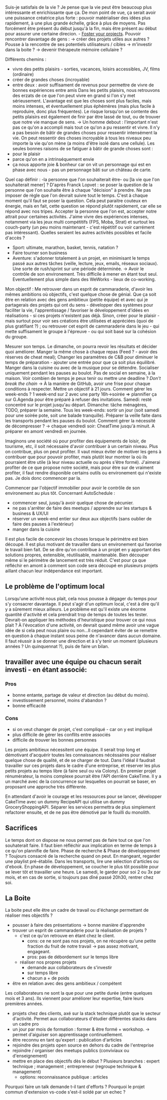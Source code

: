 Suis-je satisfais de la vie ?
Je pense que la vie peut être beaucoup plus intéressante et enrichissante que ça. De mon point de vue, ça serait avoir une puissance créatrice plus forte : pouvoir matérialiser des idées plus rapidement, à une plus grande échelle, grâce à plus de moyens. Pas forcément être présent du début jusqu'à la fin, mais être présent au début pour assurer une certaine direcion. - [Foster your projects](https://vanslaars.io/post/foster-your-projects/). Pouvoir rencontrer davantage de gens :
  -> créer des projets utiles aux autres ? Pousse à la rencontre de ses potentiels utilisateurs / cibles
  -> m'investir dans la boite ?
  -> devenir thérapeute mémoire cellulaire ?

Différents chemins :
- vivre des petits plaisirs - sorties, vacances, loisirs accessibles, JV, films (ordinaire)
- créer de grandes choses (incroyable)
- entre deux : avoir suffisament de revenus pour permettre de vivre de bonnes expériences entre amis
Dans les petits plaisirs, nous retrouvons des erzats de ce que l'on peut vivre en grand si l'on s'y met sérieusement. L'avantage est que les choses sont plus faciles, mais moins intenses, et éventuellement plus éphémères (mais plus facile à reproduire, donc plus fréquentes). Le risque lorsqu'on se contente des petits plaisirs est également de finir par être lassé de tout, ou de trouver que notre vie manque de sens. -> Un homme debout : l'important n'est pas ce qu'on a accompli mais tout ce qu'on a pu ressentir et vivre. Il n'y a pas besoin de bâtir de grandes choses pour ressentir intensément la vie. On peut ressentir des choses incroyable à tous les niveaux peu importe la vie qu'on mène (a moins d'être isolé dans une cellule). Les seules bonnes raisons de se fatiguer à bâtir de grande choses sont :
- pour le plaisir
- parce qu'on en a intrinséquement envie
- ça nous apporte joie & bonheur car on vit un personnage qui est en phase avec nous - pas un personnage bâti sur un château de carte.

Quel cap définir : -la personne que l'on souhaiterait être- ou [la vie que l'on souhaiterait mener] ?
D'après Franck Lopvet : se poser la question de la personne que l'on souhaite être à chaque "décision" à prendre. Ne pas imposer de règle que l'on devrait suivre tout le temps. C'est à chaque moment qu'il faut se poser la question. Cela peut paraitre couteux en énergie, mais en fait, cette question se répond plutôt rapidement, car elle se répond avec nos tripes.
Accepter la personne que l'on est, accepter notre attrait pour certaines activités.
J'aime vivre des expériences intenses, notamment via les jeux multi compétitifs (FPS, Moba, Strat) et surtout les couch-party (un peu moins maintenant - c'est répétitif ou voir carrément pas intéressant). Quelles seraient les autres activités possibles et facile d'accès ?
- Sport: ultimate, marathon, basket, tennis, natation ?
- Faire tourner son business
- Aventure: s'adonner totalement à un projet, en minimisant le temps passé aux autres tâches (veille, lecture, jeux, emails, réseaux sociaux). Une sorte de rush/sprint sur une période déterminée. -> Avoir le contrôle de son environement. Très difficile à mener en étant tout seul. Eventuellement plus simple dans des WeWorks - lieux de co-working.

Mon objectif : Me retrouver dans un esprit de cammaraderie, d'avoir les mêmes ambitions où objectifs, c'est quelque chose de génial. Que ça soit être en relation avec des gens ambitieux (petite équipe) et avec qui je partagerais des projets qui ont du sens - développer des systèmes pour faciliter la vie, l'apprentissage / favoriser le développement d'idées en réalisations - si ces projets n'existent pas déjà. Sinon, créer pour le plaisir - mais surtout pour voir ses créations être utilisées et appréciées (quoi de plus gratifiant ?) ; ou retrouver cet esprit de cammaraderie dans le jeu - qui mette suffisament le groupe à l'épreuve - ou qui soit basé sur la cohésion du groupe.

Mesurer son temps. Le dimanche, on pourra revoir les résultats et décider quoi améliorer.
Manger la même chose à chaque repas (Feed ? - avoir des réserves de cheat meal); Changer les paramètres de C&B pour diminuer le temps de préparation - ajouter une entrée pour que ça soit plus équilibré. Manger dans la cuisine ou avec de la musique pour se détendre.
Socialiser uniquement pendant les pauses au boulot. Pas de social en semaine, à la maison.
Voir combien de temps je peux tenir ou mettre une deadline ? _Don't break the chain_ -> À la manière de GitHub, avoir une frise pour chaque conditions à respecter. Mettre un objectif à 21 jours.
Comment gérer les week-ends ?
1 week-end sur 2 avec une party 16h->soirée => plannifier ça sur G.Agenda pour être préparé à refuser des invitations. Samedi: resté concentré sur le projet jusqu'au départ. Dimanche: tâche ménagères, TODO, préparer la semaine.
Tous les week-ends: sortir un jour (soit samedi pour une soirée pote, soit une balade tranquille).
Préparer la veille faite dans les transports pendant les pauses du boulot.
Comment gérer la nécessité de décompresser ? -> chaque vendredi soir: CheatTime jusqu'à minuit. A préparer en amont vendredi en journée.

Imaginons une société où pour profiter des équipements de loisir, de tourisme, etc, il soit nécessaire d'avoir contribuer à un certain niveau. Plus on contribue, plus on peut profiter. Il vaut mieux éviter de motiver les gens à contribuer que pour pouvoir profiter, mais plutôt leur montrer la où ils pourraient être utile (à leur niveau actuelle ou après s'être formé).
J'aimerai profiter de ce que propose notre société, mais pour être sur de vraiment profiter, il faut rendre disponible certains outils ou environement qui n'existe pas. Je dois donc commencer par la.

Commencer par l'objectif immobilier pour avoir le contrôle de son environement au plus tôt.
Concernant AutoSchedule :
- commencer seul, jusqu'à avoir quelque chose de pécunier.
- ne pas s'arrêter de faire des meetups / apprendre sur les startups & business & UX/UI
- réserver un week-end entier sur deux aux objectifs (sans oublier de faire des pauses à l'extérieur)
- manger dans la cuisine

Il est plus facile de concevoir les choses lorsque le périmètre est bien découpé.
Il est plus motivant de travailler dans un environement qui favorise le travail bien fait. De se dire qu'on contribue à un projet en y apportant des solutions propres, extensible, réutilisable, maintenable. Bien découper même si le périmètre de lancement est très réduit.
C'est pour ça que réfléchir en amont à comment son code sera découpé en plusieurs projets aillant chacun leur indépendance est important.

## Le problème de l'optimum local

Lorsqu'une activité nous plait, cela nous pousse à dégager du temps pour s'y consacrer davantage. Il peut s'agir d'un optimum local, c'est à dire qu'il y a sûrement mieux ailleurs. Le problème est qu'il existe une énorme quantité d'activité et cela prendrait trop de temps de toutes les tester. Devrait-on appliquer les méthodes d'heuristique pour trouver ce qui nous plait ? À l'évocation d'une activité, on devrait quand même avoir une vague idée de si cela peut nous plaire ou non...Il cependant éviter de se remettre en question à chaque instant sous peine de n'avancer dans aucun domaine. Il faut réussir à se donner une direction et à s'y tenir un moment (plusieurs années ? Un quinquennat ?), puis de faire un bilan.

## travailler avec une équipe ou chacun serait investi - en étant associé:
### Pros
- bonne entante, partage de valeur et direction (au début du moins).
- investissement personnel, moins d'abandon ?
- bonne efficacité
### Cons
- si on veut changer de projet, c'est compliqué - car on y est impliqué
- plus difficile de gérer les conflits entre associés
- difficile de trouver les bonnes personnes

Les projets ambitieux nécessitent une équipe. Il serait trop long et démotivant d'acquérir toutes les connaissances nécéssaires pour réaliser quelque chose de qualité, et de se charger de tout. Dans l'idéal il faudrait travailler sur ces projets dans le cadre d'une entreprise, et réserver les plus petits projets au temps libre (à faire seul ou via Colony). En premier projet rénumérateur, la moins complexe pourrait être l'API derrière CakeTime. Il y a un marché avec de la concurrence sur lesquelles on pourrait se baser, en proposant une approche très différente.

En attendant d'avoir le courage et les ressources pour se lancer, développer CakeTime avec un dummy RecipeAPI qui utilise un dummy GroceryShoppingAPI. Séparer les services permettra de plus simplement refactorer ensuite, et de ne pas être démotivé par le fouilli du monolith.

## Sacrifices
Le temps dont on dispose ne nous permet pas de faire tout ce que l'on souhaterait faire. Il faut bien réfléchir aux implication en terme de temps à ce qu'on plannifie de faire. Phase de recherche & Phase de développement ? Toujours consacré de la recherche quand on peut. En mangeant, regarder une playlist pré-établie. Dans les transports, lire une sélection d'articles ou d'ebook. En phase de développement, se coucher le plus tôt possible pour se lever tôt et travailler une heure. Le samedi, le garder pour soi 2 ou 3x par mois, et en cas de sortie, si toujours pas dîné passé 20h30, rentrer chez soi.

## La Boite

La boite peut elle être un cadre de travail ou d'échange permettant de réaliser mes objectifs ?
- pousser à faire des présentations -> bonne manière d'apprendre
- trouver un esprit de cammaraderie pour la réalisation de projets ?
  - c'est ce qu'on retrouve en étant chez le client.
    - cons: ce ne sont pas nos projets, on ne récupère qu'une petite fraction du fruit de notre travail -> pas assez motivant, engageant.
    - pros: pas de débordement sur le temps libre
  - réaliser nos propres projets
    - demande aux collaborateurs de s'investir
    - sur temps libre
    - chacun a + de poids
- être en relation avec des gens ambitieux / compétent

Les collaborateurs ne sont la que pour une petite durée (entre quelques mois et 3 ans). Ils viennent pour améliorer leur expertise, faire leurs premières années.
- projets chez des clients, axé sur la stack technique plutôt que le secteur d'activité. Permet aux collaborateurs d'étudier différentes stacks dans un cadre pro
- un jour par mois de formation : former & être formé + workshop. -> permet d'aiguiser son apprentissage continuellement.
- être reconnu en tant qu'expert : publication d'articles
- rejoindre des projets open source en dehors du cadre de l'entreprise
- rejoindre / organiser des meetups publics (conviviaux ou d'enseignement)
- mettre en place des objectifs dès le début ? Plusieurs branches : expert technique ; management ; entrepreneur (regroupe technique & management)
  - options: reconnaissance publique : articles

Pourquoi faire un talk demande t-il tant d'efforts ?
Pourquoi le projet commun d'extension vs-code s'est-il soldé par un echec ?